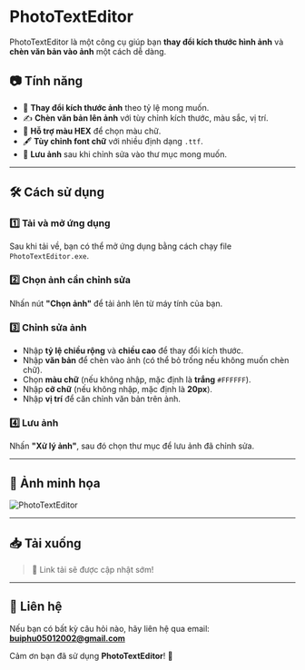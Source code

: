 # PhotoTextEditor

PhotoTextEditor là một công cụ giúp bạn **thay đổi kích thước hình ảnh** và **chèn văn bản vào ảnh** một cách dễ dàng.

## 📷 Tính năng
- 📏 **Thay đổi kích thước ảnh** theo tỷ lệ mong muốn.
- ✍️ **Chèn văn bản lên ảnh** với tùy chỉnh kích thước, màu sắc, vị trí.
- 🎨 **Hỗ trợ màu HEX** để chọn màu chữ.
- 🖋️ **Tùy chỉnh font chữ** với nhiều định dạng `.ttf`.
- 💾 **Lưu ảnh** sau khi chỉnh sửa vào thư mục mong muốn.

---

## 🛠️ Cách sử dụng

### 1️⃣ Tải và mở ứng dụng
Sau khi tải về, bạn có thể mở ứng dụng bằng cách chạy file `PhotoTextEditor.exe`.

### 2️⃣ Chọn ảnh cần chỉnh sửa
Nhấn nút **"Chọn ảnh"** để tải ảnh lên từ máy tính của bạn.

### 3️⃣ Chỉnh sửa ảnh
- Nhập **tỷ lệ chiều rộng** và **chiều cao** để thay đổi kích thước.
- Nhập **văn bản** để chèn vào ảnh (có thể bỏ trống nếu không muốn chèn chữ).
- Chọn **màu chữ** (nếu không nhập, mặc định là **trắng** `#FFFFFF`).
- Nhập **cỡ chữ** (nếu không nhập, mặc định là **20px**).
- Nhập **vị trí** để căn chỉnh văn bản trên ảnh.

### 4️⃣ Lưu ảnh
Nhấn **"Xử lý ảnh"**, sau đó chọn thư mục để lưu ảnh đã chỉnh sửa.

---

## 📌 Ảnh minh họa
![PhotoTextEditor](https://github.com/user-attachments/assets/809f8851-c1a0-4979-9781-004666df6fea)

---

## 📥 Tải xuống
> 📌 Link tải sẽ được cập nhật sớm!

---

## 📧 Liên hệ
Nếu bạn có bất kỳ câu hỏi nào, hãy liên hệ qua email: **buiphu05012002@gmail.com**

Cảm ơn bạn đã sử dụng **PhotoTextEditor**! 🚀

